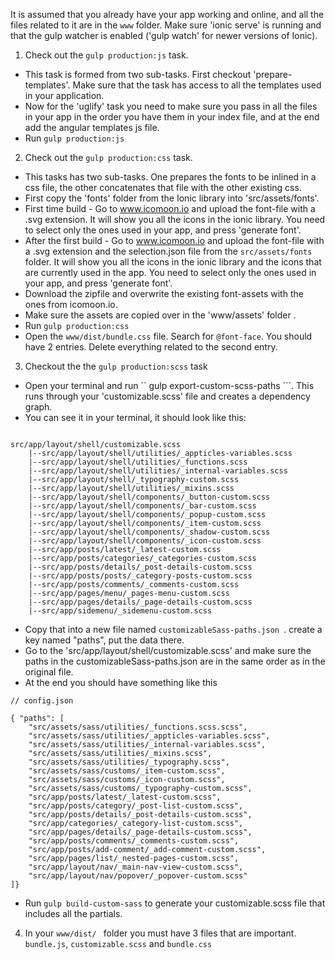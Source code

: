 It is assumed that you already have your app working and online, and all the files related to it are in the ``` www ``` folder.
Make sure 'ionic serve' is running and that the gulp watcher is enabled ('gulp watch' for newer versions of Ionic).

1. Check out the ``` gulp production:js ``` task. 

* This task is formed from two sub-tasks. First checkout 'prepare-templates'. Make sure that the task has access to all the templates used in your application.
* Now for the 'uglify' task you need to make sure you pass in all the files in your app in the order you have them in your index file, and at the end add the angular templates js file.
* Run ``` gulp production:js ```

2. Check out the ``` gulp production:css ``` task.

* This tasks has two sub-tasks. One prepares the fonts to be inlined in a css file, the other concatenates that file with the other existing css.
* First copy the 'fonts' folder from the Ionic library into 'src/assets/fonts'.
* First time build - Go to www.icomoon.io and upload the font-file with a .svg extension. It will show you all the icons in the ionic library. You need to select only the ones used in your app, and press 'generate font'. 
* After the first build - Go to www.icomoon.io and upload the font-file with a .svg extension and the selection.json file from the ``` src/assets/fonts ``` folder. It will show you all the icons in the ionic library and the icons that are currently used in the app. You need to select only the ones used in your app, and press 'generate font'. 
* Download the zipfile and overwrite the existing font-assets with the ones from icomoon.io.
* Make sure the assets are copied over in the 'www/assets' folder .
* Run ``` gulp production:css ```
* Open the ``` www/dist/bundle.css ``` file. Search for `@font-face`. You should have 2 entries. Delete everything related to the second entry.

3. Checkout the the ``` gulp production:scss ``` task

* Open your terminal and run `` gulp export-custom-scss-paths ```. This runs through your 'customizable.scss' file and creates a dependency graph.
* You can see it in your terminal, it should look like this:

```

src/app/layout/shell/customizable.scss
    |--src/app/layout/shell/utilities/_appticles-variables.scss
    |--src/app/layout/shell/utilities/_functions.scss
    |--src/app/layout/shell/utilities/_internal-variables.scss
    |--src/app/layout/shell/_typography-custom.scss
    |--src/app/layout/shell/utilities/_mixins.scss
    |--src/app/layout/shell/components/_button-custom.scss
    |--src/app/layout/shell/components/_bar-custom.scss
    |--src/app/layout/shell/components/_popup-custom.scss
    |--src/app/layout/shell/components/_item-custom.scss
    |--src/app/layout/shell/components/_shadow-custom.scss
    |--src/app/layout/shell/components/_icon-custom.scss
    |--src/app/posts/latest/_latest-custom.scss
    |--src/app/posts/categories/_categories-custom.scss
    |--src/app/posts/details/_post-details-custom.scss
    |--src/app/posts/posts/_category-posts-custom.scss
    |--src/app/posts/comments/_comments-custom.scss
    |--src/app/pages/menu/_pages-menu-custom.scss
    |--src/app/pages/details/_page-details-custom.scss
    |--src/app/sidemenu/_sidemenu-custom.scss

```

* Copy that into a new file named ```customizableSass-paths.json ```. create a key named "paths", put the data there. 
* Go to the 'src/app/layout/shell/customizable.scss' and make sure the paths in the customizableSass-paths.json are in the same order as in the original file.
* At the end you should have something like this 

```
// config.json

{ "paths": [
    "src/assets/sass/utilities/_functions.scss.scss",
    "src/assets/sass/utilities/_appticles-variables.scss",
    "src/assets/sass/utilities/_internal-variables.scss",
    "src/assets/sass/utilities/_mixins.scss",
    "src/assets/sass/utilities/_typography.scss",
    "src/assets/sass/customs/_item-custom.scss",
    "src/assets/sass/customs/_icon-custom.scss",
    "src/assets/sass/customs/_typography-custom.scss",
    "src/app/posts/latest/_latest-custom.scss",
    "src/app/posts/category/_post-list-custom.scss",
    "src/app/posts/details/_post-details-custom.scss",
    "src/app/categories/_category-list-custom.scss",
    "src/app/pages/details/_page-details-custom.scss",
    "src/app/posts/comments/_comments-custom.scss",
    "src/app/posts/add-comment/_add-comment-custom.scss",
    "src/app/pages/list/_nested-pages-custom.scss",
    "src/app/layout/nav/_main-nav-view-custom.scss",
    "src/app/layout/nav/popover/_popover-custom.scss"
]}

```

* Run ``` gulp build-custom-sass ``` to generate your customizable.scss file that includes all the partials.


4. In your ```www/dist/ ``` folder you must have 3 files that are important.
```bundle.js```, ```customizable.scss``` and ```bundle.css```